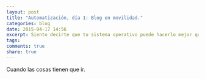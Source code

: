 ```yaml
---
layout: post
title: "Automatización, día 1: Blog en movilidad."
categories: blog
date: 2015-04-17 14:56
excerpt: Siento decirte que tu sistema operativo puede hacerlo mejor que tú.
tags: 
comments: true 
share: true 
---
```


Cuando las cosas tienen que ir.

